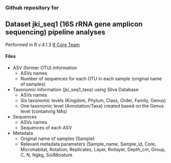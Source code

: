 ### Github repository for 

## Dataset jki_seq1 (16S rRNA gene amplicon sequencing) pipeline analyses
Performed in R v.4.1.3 [R Core Team](https://www.r-project.org)

#### Files
- ASV (former OTU) information
  - ASVs names
  - Number of sequences for each OTU in each sample (original name of samples)
- Taxonomic information (jki_seq1_taxa) using Silva Database
  - ASVs names
  - Six taxonomic levels (Kingdom, Phylum, Class, Order, Family, Genus) 
  - One taxonomic level (Annotation/Taxa) created based on the Genus level (containing NAs)
- Sequences
  - ASVs names
  - Sequences of each ASV
- Metadata
  - Original name of samples (Sample)
  - Relevant metadata parameters (Sample_name,	Sample_id,	Core,	Microhabitat,	Rotation,	Replicates,	Layer,	Rotlayer,	Depth_cm,	Group,	C,	N,	Ngkg,	SoilMoisture

